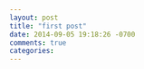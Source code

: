 ```yaml
---
layout: post
title: "first post"
date: 2014-09-05 19:18:26 -0700
comments: true
categories: 
---
```

